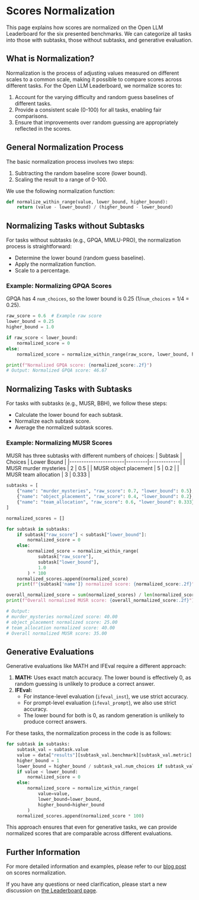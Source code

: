 # Scores Normalization

This page explains how scores are normalized on the Open LLM Leaderboard for the six presented benchmarks. We can categorize all tasks into those with subtasks, those without subtasks, and generative evaluation.

## What is Normalization?
Normalization is the process of adjusting values measured on different scales to a common scale, making it possible to compare scores across different tasks. For the Open LLM Leaderboard, we normalize scores to:

1. Account for the varying difficulty and random guess baselines of different tasks.
2. Provide a consistent scale (0-100) for all tasks, enabling fair comparisons.
3. Ensure that improvements over random guessing are appropriately reflected in the scores.


## General Normalization Process

The basic normalization process involves two steps:
1. Subtracting the random baseline score (lower bound).
2. Scaling the result to a range of 0-100.

We use the following normalization function:

```python
def normalize_within_range(value, lower_bound, higher_bound):
    return (value - lower_bound) / (higher_bound - lower_bound)
```

## Normalizing Tasks without Subtasks
For tasks without subtasks (e.g., GPQA, MMLU-PRO), the normalization process is straightforward:
- Determine the lower bound (random guess baseline).
- Apply the normalization function.
- Scale to a percentage.

### Example: Normalizing GPQA Scores
GPQA has 4 `num_choices`, so the lower bound is 0.25 (1/`num_choices` = 1/4 = 0.25).

```python
raw_score = 0.6  # Example raw score
lower_bound = 0.25
higher_bound = 1.0

if raw_score < lower_bound:
    normalized_score = 0
else:
    normalized_score = normalize_within_range(raw_score, lower_bound, higher_bound) * 100

print(f"Normalized GPQA score: {normalized_score:.2f}")
# Output: Normalized GPQA score: 46.67
```

## Normalizing Tasks with Subtasks
For tasks with subtasks (e.g., MUSR, BBH), we follow these steps:
- Calculate the lower bound for each subtask.
- Normalize each subtask score.
- Average the normalized subtask scores.

### Example: Normalizing MUSR Scores

MUSR has three subtasks with different numbers of choices:
| Subtask               | Choices | Lower Bound |
|-----------------------|---------|-------------|
| MUSR murder mysteries | 2       | 0.5         |
| MUSR object placement | 5       | 0.2         |
| MUSR team allocation  | 3       | 0.333       |

```python
subtasks = [
    {"name": "murder_mysteries", "raw_score": 0.7, "lower_bound": 0.5},
    {"name": "object_placement", "raw_score": 0.4, "lower_bound": 0.2},
    {"name": "team_allocation", "raw_score": 0.6, "lower_bound": 0.333}
]

normalized_scores = []

for subtask in subtasks:
    if subtask["raw_score"] < subtask["lower_bound"]:
        normalized_score = 0
    else:
        normalized_score = normalize_within_range(
            subtask["raw_score"], 
            subtask["lower_bound"], 
            1.0
        ) * 100
    normalized_scores.append(normalized_score)
    print(f"{subtask['name']} normalized score: {normalized_score:.2f}")

overall_normalized_score = sum(normalized_scores) / len(normalized_scores)
print(f"Overall normalized MUSR score: {overall_normalized_score:.2f}")

# Output:
# murder_mysteries normalized score: 40.00
# object_placement normalized score: 25.00
# team_allocation normalized score: 40.00
# Overall normalized MUSR score: 35.00
```

## Generative Evaluations
Generative evaluations like MATH and IFEval require a different approach:
1. **MATH:** Uses exact match accuracy. The lower bound is effectively 0, as random guessing is unlikely to produce a correct answer.
2. **IFEval:**
    - For instance-level evaluation (`ifeval_inst`), we use strict accuracy.
    - For prompt-level evaluation (`ifeval_prompt`), we also use strict accuracy.
    - The lower bound for both is 0, as random generation is unlikely to produce correct answers.

For these tasks, the normalization process in the code is as follows:

```python
for subtask in subtasks:
    subtask_val = subtask.value
    value = data["results"][subtask_val.benchmark][subtask_val.metric]
    higher_bound = 1
    lower_bound = higher_bound / subtask_val.num_choices if subtask_val.num_choices > 0 else 0
    if value < lower_bound:
        normalized_score = 0
    else:
        normalized_score = normalize_within_range(
            value=value, 
            lower_bound=lower_bound,
            higher_bound=higher_bound
        )
    normalized_scores.append(normalized_score * 100)
```
This approach ensures that even for generative tasks, we can provide normalized scores that are comparable across different evaluations.

## Further Information
For more detailed information and examples, please refer to our [blog post](https://huggingface.co/spaces/open-llm-leaderboard/blog) on scores normalization.

If you have any questions or need clarification, please start a new discussion on [the Leaderboard page](https://huggingface.co/spaces/open-llm-leaderboard/open_llm_leaderboard/discussions).